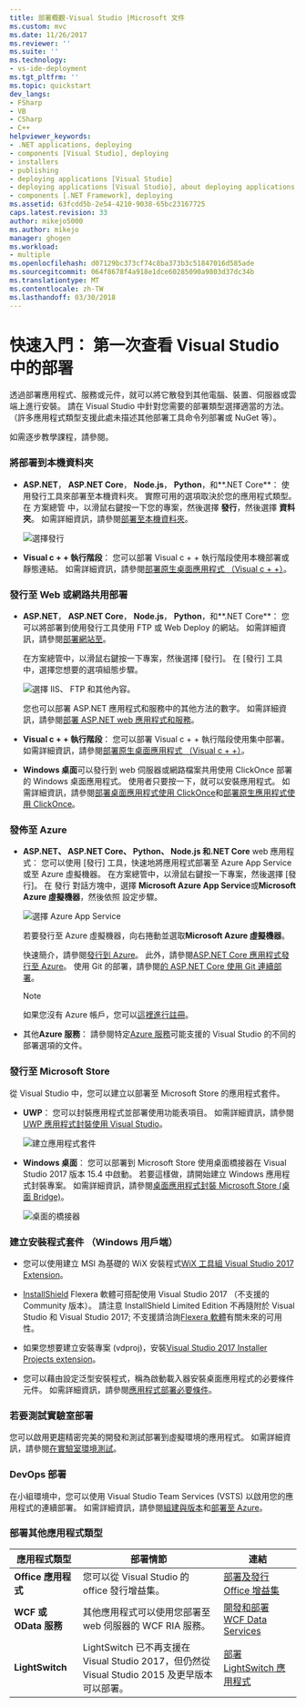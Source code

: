 ```yaml
---
title: 部署概觀-Visual Studio |Microsoft 文件
ms.custom: mvc
ms.date: 11/26/2017
ms.reviewer: ''
ms.suite: ''
ms.technology:
- vs-ide-deployment
ms.tgt_pltfrm: ''
ms.topic: quickstart
dev_langs:
- FSharp
- VB
- CSharp
- C++
helpviewer_keywords:
- .NET applications, deploying
- components [Visual Studio], deploying
- installers
- publishing
- deploying applications [Visual Studio]
- deploying applications [Visual Studio], about deploying applications
- components [.NET Framework], deploying
ms.assetid: 63fcdd5b-2e54-4210-9038-65bc23167725
caps.latest.revision: 33
author: mikejo5000
ms.author: mikejo
manager: ghogen
ms.workload:
- multiple
ms.openlocfilehash: d07129bc373cf74c8ba373b3c51847016d585ade
ms.sourcegitcommit: 064f8678f4a918e1dce60285090a9803d37dc34b
ms.translationtype: MT
ms.contentlocale: zh-TW
ms.lasthandoff: 03/30/2018
---
```

# <a name="quickstart-first-look-at-deployment-in-visual-studio"></a>快速入門： 第一次查看 Visual Studio 中的部署

透過部署應用程式、服務或元件，就可以將它散發到其他電腦、裝置、伺服器或雲端上進行安裝。 請在 Visual Studio 中針對您需要的部署類型選擇適當的方法。 （許多應用程式類型支援此處未描述其他部署工具命令列部署或 NuGet 等）。

如需逐步教學課程，請參閱。

### <a name="deploy-to-local-folder"></a>將部署到本機資料夾

- **ASP.NET**， **ASP.NET Core**， **Node.js**， **Python**，和**.NET Core**： 使用發行工具來部署至本機資料夾。 實際可用的選項取決於您的應用程式類型。 在 方案總管 中，以滑鼠右鍵按一下您的專案，然後選擇 **發行**，然後選擇 **資料夾**。 如需詳細資訊，請參閱[部署至本機資料夾](quickstart-deploy-to-local-folder.md)。

    ![選擇發行](../deployment/media/quickstart-publish.png)

- **Visual c + + 執行階段**： 您可以部署 Visual c + + 執行階段使用本機部署或靜態連結。 如需詳細資訊，請參閱[部署原生桌面應用程式 （Visual c + +）](/cpp/ide/deploying-native-desktop-applications-visual-cpp)。 

### <a name="publish-to-web-or-deploy-to-network-share"></a>發行至 Web 或網路共用部署

- **ASP.NET**， **ASP.NET Core**， **Node.js**， **Python**，和**.NET Core**： 您可以將部署到使用發行工具使用 FTP 或 Web Deploy 的網站。 如需詳細資訊，請參閱[部署網站至](quickstart-deploy-to-a-web-site.md)。

    在方案總管中，以滑鼠右鍵按一下專案，然後選擇 [發行]。 在 [發行] 工具中，選擇您想要的選項組態步驟。

    ![選擇 IIS、 FTP 和其他內容。](../deployment/media/quickstart-publish-iis-ftp.png)

    您也可以部署 ASP.NET 應用程式和服務中的其他方法的數字。 如需詳細資訊，請參閱[部署 ASP.NET web 應用程式和服務](http://www.asp.net/aspnet/overview/deployment)。

- **Visual c + + 執行階段**： 您可以部署 Visual c + + 執行階段使用集中部署。 如需詳細資訊，請參閱[部署原生桌面應用程式 （Visual c + +）](/cpp/ide/deploying-native-desktop-applications-visual-cpp)。 

- **Windows 桌面**可以發行到 web 伺服器或網路檔案共用使用 ClickOnce 部署的 Windows 桌面應用程式。 使用者只要按一下，就可以安裝應用程式。 如需詳細資訊，請參閱[部署桌面應用程式使用 ClickOnce](how-to-publish-a-clickonce-application-using-the-publish-wizard.md)和[部署原生應用程式使用 ClickOnce](/cpp/ide/clickonce-deployment-for-visual-cpp-applications)。

### <a name="publish-to-azure"></a>發佈至 Azure

- **ASP.NET、 ASP.NET Core、 Python、 Node.js 和.NET Core** web 應用程式： 您可以使用 [發行] 工具，快速地將應用程式部署至 Azure App Service 或至 Azure 虛擬機器。 在方案總管中，以滑鼠右鍵按一下專案，然後選擇 [發行]。 在 發行 對話方塊中，選擇  **Microsoft Azure App Service**或**Microsoft Azure 虛擬機器**，然後依照 設定步驟。

    ![選擇 Azure App Service](../deployment/media/quickstart-publish-azure.png "選擇 Azure App Service")

    若要發行至 Azure 虛擬機器，向右捲動並選取**Microsoft Azure 虛擬機器**。

    快速簡介，請參閱[發行到 Azure](quickstart-deploy-to-azure.md)。 此外，請參閱[ASP.NET Core 應用程式發行至 Azure](/aspnet/core/tutorials/publish-to-azure-webapp-using-vs)。 使用 Git 的部署，請參閱[的 ASP.NET Core 使用 Git 連續部署](/aspnet/core/publishing/azure-continuous-deployment)。

    > [!NOTE]
    > 如果您沒有 Azure 帳戶，您可以[這裡進行註冊](https://azure.microsoft.com/free/?ref=microsoft.com&utm_source=microsoft.com&utm_medium=doc&utm_campaign=visualstudio)。

- 其他**Azure 服務**： 請參閱特定[Azure 服務](/azure/#pivot=products)可能支援的 Visual Studio 的不同的部署選項的文件。

### <a name="publish-to-microsoft-store"></a>發行至 Microsoft Store

從 Visual Studio 中，您可以建立以部署至 Microsoft Store 的應用程式套件。

- **UWP**： 您可以封裝應用程式並部署使用功能表項目。 如需詳細資訊，請參閱[UWP 應用程式封裝使用 Visual Studio](/windows/uwp/packaging/packaging-uwp-apps)。

    ![建立應用程式套件](../deployment/media/feature-tour-create-app-package.jpg)

- **Windows 桌面**： 您可以部署到 Microsoft Store 使用桌面橋接器在 Visual Studio 2017 版本 15.4 中啟動。 若要這樣做，請開始建立 Windows 應用程式封裝專案。 如需詳細資訊，請參閱[桌面應用程式封裝 Microsoft Store (桌面 Bridge)](/windows/uwp/porting/desktop-to-uwp-packaging-dot-net)。

    ![桌面的橋接器](../deployment/media/feature-tour-desktop-bridge.png)

### <a name="create-an-installer-package-windows-client"></a>建立安裝程式套件 （Windows 用戶端）

- 您可以使用建立 MSI 為基礎的 WiX 安裝程式[WiX 工具組 Visual Studio 2017 Extension](https://marketplace.visualstudio.com/items?itemName=RobMensching.WixToolsetVisualStudio2017Extension)。

- [InstallShield](https://www.flexerasoftware.com/producer/products/software-installation/installshield-software-installer/tab/requirements) Flexera 軟體可搭配使用 Visual Studio 2017 （不支援的 Community 版本）。 請注意 InstallShield Limited Edition 不再隨附於 Visual Studio 和 Visual Studio 2017; 不支援請洽詢[Flexera 軟體](http://learn.flexerasoftware.com/content/IS-EVAL-InstallShield-Limited-Edition-Visual-Studio)有關未來的可用性。

- 如果您想要建立安裝專案 (vdproj)，安裝[Visual Studio 2017 Installer Projects extension](https://marketplace.visualstudio.com/items?itemName=VisualStudioProductTeam.MicrosoftVisualStudio2017InstallerProjects#overview)。

- 您可以藉由設定泛型安裝程式，稱為啟動載入器安裝桌面應用程式的必要條件元件。 如需詳細資訊，請參閱[應用程式部署必要條件](../deployment/application-deployment-prerequisites.md)。

### <a name="deploy-to-test-lab"></a>若要測試實驗室部署

您可以啟用更趨精密完美的開發和測試部署到虛擬環境的應用程式。 如需詳細資訊，請參閱[在實驗室環境測試](../test/lab-management/using-a-lab-environment-for-your-application-lifecycle.md)。

### <a name="devops-deployment"></a>DevOps 部署

在小組環境中，您可以使用 Visual Studio Team Services (VSTS) 以啟用您的應用程式的連續部署。 如需詳細資訊，請參閱[組建與版本](/vsts/build-release/index)和[部署至 Azure](/vsts/deploy-azure/index)。

### <a name="deployment-for-other-app-types"></a>部署其他應用程式類型

| 應用程式類型 | 部署情節 | 連結 |
| --- | --- | --- |
| **Office 應用程式** | 您可以從 Visual Studio 的 office 發行增益集。 | [部署及發行 Office 增益集](https://dev.office.com/docs/add-ins/publish/publish) |
| **WCF 或 OData 服務**  | 其他應用程式可以使用您部署至 web 伺服器的 WCF RIA 服務。 | [開發和部署 WCF Data Services](/dotnet/framework/data/wcf/developing-and-deploying-wcf-data-services) |
| **LightSwitch** | LightSwitch 已不再支援在 Visual Studio 2017，但仍然從 Visual Studio 2015 及更早版本可以部署。 | [部署 LightSwitch 應用程式](http://msdn.microsoft.com/Library/4818d933-295c-4ecc-9148-7ad9ca28dcdb) | 

